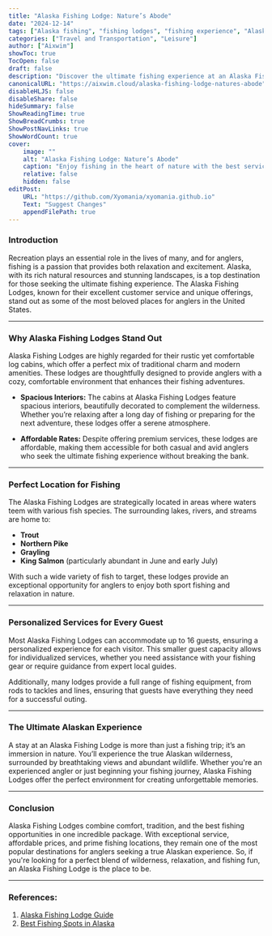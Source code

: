 ```yaml
---
title: "Alaska Fishing Lodge: Nature’s Abode"
date: "2024-12-14"
tags: ["Alaska fishing", "fishing lodges", "fishing experience", "Alaskan heritage", "outdoor recreation"]
categories: ["Travel and Transportation", "Leisure"]
author: ["Aixwim"]
showToc: true
TocOpen: false
draft: false
description: "Discover the ultimate fishing experience at an Alaska Fishing Lodge, where comfort, affordability, and abundant fish species meet."
canonicalURL: "https://aixwim.cloud/alaska-fishing-lodge-natures-abode"
disableHLJS: false
disableShare: false
hideSummary: false
ShowReadingTime: true
ShowBreadCrumbs: true
ShowPostNavLinks: true
ShowWordCount: true
cover:
    image: ""
    alt: "Alaska Fishing Lodge: Nature’s Abode"
    caption: "Enjoy fishing in the heart of nature with the best services at an Alaska Fishing Lodge."
    relative: false
    hidden: false
editPost:
    URL: "https://github.com/Xyomania/xyomania.github.io"
    Text: "Suggest Changes"
    appendFilePath: true
---
```


### Introduction

Recreation plays an essential role in the lives of many, and for anglers, fishing is a passion that provides both relaxation and excitement. Alaska, with its rich natural resources and stunning landscapes, is a top destination for those seeking the ultimate fishing experience. The Alaska Fishing Lodges, known for their excellent customer service and unique offerings, stand out as some of the most beloved places for anglers in the United States.

---

### Why Alaska Fishing Lodges Stand Out

Alaska Fishing Lodges are highly regarded for their rustic yet comfortable log cabins, which offer a perfect mix of traditional charm and modern amenities. These lodges are thoughtfully designed to provide anglers with a cozy, comfortable environment that enhances their fishing adventures. 

- **Spacious Interiors:** The cabins at Alaska Fishing Lodges feature spacious interiors, beautifully decorated to complement the wilderness. Whether you’re relaxing after a long day of fishing or preparing for the next adventure, these lodges offer a serene atmosphere.
  
- **Affordable Rates:** Despite offering premium services, these lodges are affordable, making them accessible for both casual and avid anglers who seek the ultimate fishing experience without breaking the bank.

---

### Perfect Location for Fishing

The Alaska Fishing Lodges are strategically located in areas where waters teem with various fish species. The surrounding lakes, rivers, and streams are home to:

- **Trout**  
- **Northern Pike**  
- **Grayling**  
- **King Salmon** (particularly abundant in June and early July)

With such a wide variety of fish to target, these lodges provide an exceptional opportunity for anglers to enjoy both sport fishing and relaxation in nature.

---

### Personalized Services for Every Guest

Most Alaska Fishing Lodges can accommodate up to 16 guests, ensuring a personalized experience for each visitor. This smaller guest capacity allows for individualized services, whether you need assistance with your fishing gear or require guidance from expert local guides.

Additionally, many lodges provide a full range of fishing equipment, from rods to tackles and lines, ensuring that guests have everything they need for a successful outing.

---

### The Ultimate Alaskan Experience

A stay at an Alaska Fishing Lodge is more than just a fishing trip; it’s an immersion in nature. You’ll experience the true Alaskan wilderness, surrounded by breathtaking views and abundant wildlife. Whether you're an experienced angler or just beginning your fishing journey, Alaska Fishing Lodges offer the perfect environment for creating unforgettable memories.

---

### Conclusion

Alaska Fishing Lodges combine comfort, tradition, and the best fishing opportunities in one incredible package. With exceptional service, affordable prices, and prime fishing locations, they remain one of the most popular destinations for anglers seeking a true Alaskan experience. So, if you're looking for a perfect blend of wilderness, relaxation, and fishing fun, an Alaska Fishing Lodge is the place to be.

---

### References:
1. [Alaska Fishing Lodge Guide](https://www.travelalaska.com)
2. [Best Fishing Spots in Alaska](https://www.alaska.org/fishing)
